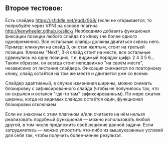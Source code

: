## Второе тестовое:

Есть слайдер https://jsfiddle.net/ngdLr9b8/ (если не открывается, то попробуйте через VPN)
на основе плагина http://kenwheeler.github.io/slick/
Необходимо добавить функционал фиксации позиции любого слайда по клику (не более одного одновременно). 
Все остальные слайды должны двигаться сквозь него.
Пример: кликнули на слайд 3, он стал желтым, стоит на третьей позиции. Кликаем "Next", 3-й слайд стоит на месте, 
все остальные сдвинулись на одну позицию, т.е. видимый порядок цифр: 2 4 3 5 6... 
Таким образом, он всегда стоит неподвижно "на своём месте", независимо от листания слайдера. 
Фиксация снимается по повторному клику, слайд остаётся на том же месте и двигается уже со всеми.

Слайдер адаптивный, в случае изменения ширины, можно снимать блокировку 
с зафиксированного слайда (чтобы не получилось так, что он скрылся и остался "где-то там" зафиксированным).
По мере сжатия ширины, когда из видимых слайдов остаётся один, функционал блокировки отключаем.

Если не знакомы с этим плагином и/или считаете на нём нельзя реализовать подобный функционал — можно использовать любой другой, в том числе предложить своё решение данной задачи.
Если затрудняетесь — можно упростить что-либо из вышеуказанных условий для себя так, чтобы получить более-менее результат.
